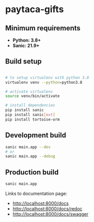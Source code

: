 # paytaca-gifts
## Minimum requirements
- **Python: 3.8+**
- **Sanic: 21.9+**

## Build setup
```bash

# to setup virtualenv with python 3.8
virtualenv venv --python=python3.8

# activate virtualenv
source venv/bin/activate

# install dependencies
pip install sanic
pip install sanic[ext]
pip install tortoise-orm
```
## Development build
```bash
sanic main.app --dev
# or
sanic main.app --debug
```
## Production build
```bash
sanic main.app
```
Links to documentation page: 
- [http://localhost:8000/docs](http://localhost:8000/docs)
- [http://localhost:8000/docs/redoc](http://localhost:8000/docs/redoc)
- [http://localhost:8000/docs/swagger](http://localhost:8000/docs/swagger)
